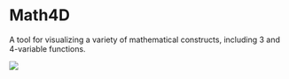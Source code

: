 # Math4D
A tool for visualizing a variety of mathematical constructs, including 3 and 4-variable functions.

![](http://i.imgur.com/2sspc48.gif)

